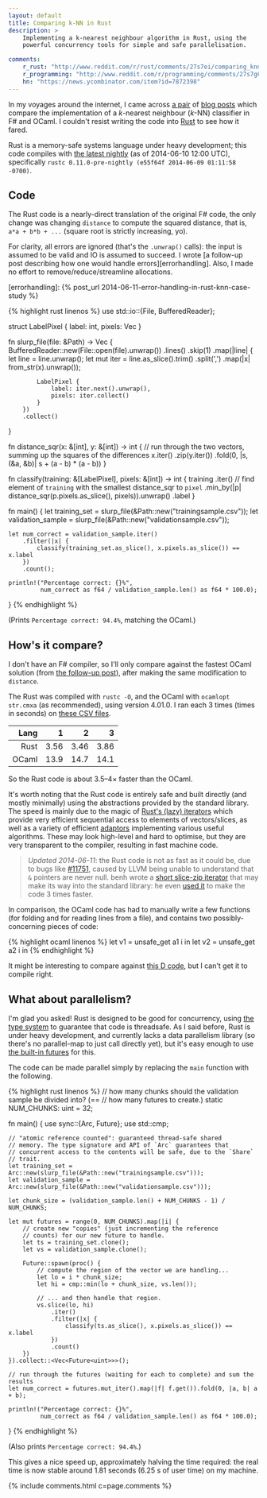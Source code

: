 ```yaml
---
layout: default
title: Comparing k-NN in Rust
description: >
    Implementing a k-nearest neighbour algorithm in Rust, using the
    powerful concurrency tools for simple and safe parallelisation.

comments:
    r_rust: "http://www.reddit.com/r/rust/comments/27s7ei/comparing_knn_in_rust/"
    r_programming: "http://www.reddit.com/r/programming/comments/27s7g6/comparing_knn_in_rust/"
    hn: "https://news.ycombinator.com/item?id=7872398"
---
```


In my voyages around the internet, I came across [a pair][original] of
[blog posts][followup] which compare the implementation of a
*k*-nearest neighbour (*k*-NN) classifier in F# and OCaml. I couldn't
resist writing the code into [Rust][rust] to see how it fared.

[original]: http://philtomson.github.io/blog/2014/05/29/comparing-a-machine-learning-algorithm-implemented-in-f-number-and-ocaml/
[followup]: http://philtomson.github.io/blog/2014/05/30/stop-the-presses-ocaml-wins/
[rust]: http://rust-lang.org/

Rust is a memory-safe systems language under heavy development; this
code compiles with [the latest nightly][nightly] (as of 2014-06-10 12:00 UTC),
specifically `rustc 0.11.0-pre-nightly (e55f64f 2014-06-09 01:11:58
-0700)`.

[nightly]: http://www.rust-lang.org/install.html

## Code

The Rust code is a nearly-direct translation of the original F# code,
the only change was changing `distance` to compute the squared
distance, that is, `a*a + b*b + ...` (square root is strictly
increasing, yo).

For clarity, all errors are ignored (that's the `.unwrap()` calls):
the input is assumed to be valid and IO is assumed to succeed. I wrote
[a follow-up post describing how one would handle errors][errorhandling]. Also,
I made no effort to remove/reduce/streamline allocations.

[errorhandling]: {% post_url 2014-06-11-error-handling-in-rust-knn-case-study %}

{% highlight rust linenos %}
use std::io::{File, BufferedReader};

struct LabelPixel {
    label: int,
    pixels: Vec<int>
}


fn slurp_file(file: &Path) -> Vec<LabelPixel> {
    BufferedReader::new(File::open(file).unwrap())
        .lines()
        .skip(1)
        .map(|line| {
            let line = line.unwrap();
            let mut iter = line.as_slice().trim()
                .split(',')
                .map(|x| from_str(x).unwrap());

            LabelPixel {
                label: iter.next().unwrap(),
                pixels: iter.collect()
            }
        })
        .collect()
}

fn distance_sqr(x: &[int], y: &[int]) -> int {
    // run through the two vectors, summing up the squares of the differences
    x.iter()
        .zip(y.iter())
        .fold(0, |s, (&a, &b)| s + (a - b) * (a - b))
}

fn classify(training: &[LabelPixel], pixels: &[int]) -> int {
    training
        .iter()
        // find element of `training` with the smallest distance_sqr to `pixel`
        .min_by(|p| distance_sqr(p.pixels.as_slice(), pixels)).unwrap()
        .label
}

fn main() {
    let training_set = slurp_file(&Path::new("trainingsample.csv"));
    let validation_sample = slurp_file(&Path::new("validationsample.csv"));

    let num_correct = validation_sample.iter()
        .filter(|x| {
            classify(training_set.as_slice(), x.pixels.as_slice()) == x.label
        })
        .count();

    println!("Percentage correct: {}%",
             num_correct as f64 / validation_sample.len() as f64 * 100.0);
}
{% endhighlight %}

(Prints `Percentage correct: 94.4%`, matching the OCaml.)


## How's it compare?

I don't have an F# compiler, so I'll only compare against the fastest
OCaml solution (from [the follow-up post][followup]), after making the
same modification to `distance`.

The Rust was compiled with `rustc -O`, and the OCaml with `ocamlopt
str.cmxa` (as recommended), using version 4.01.0. I ran each 3 times
(times in seconds) on [these CSV files][csv].

[csv]: https://github.com/c4fsharp/Dojo-Digits-Recognizer/tree/1eb4297a49dbd82a952c1523f5413519b8f1d62a/Dojo

| Lang  | 1    | 2    | 3    |
|------:|-----:|-----:|-----:|
| Rust  | 3.56 | 3.46 | 3.86 |
| OCaml | 13.9 | 14.7 | 14.1 |

So the Rust code is about 3.5&ndash;4&times; faster than the
OCaml.

It's worth noting that the Rust code is entirely safe and built
directly (and mostly minimally) using the abstractions provided by the
standard library. The speed is mainly due to the magic of
[Rust's (lazy) iterators](http://doc.rust-lang.org/master/std/iter/)
which provide very efficient sequential access to elements of
vectors/slices, as well as a variety of efficient
[adaptors](http://doc.rust-lang.org/master/guide-container.html#iterator-adaptors)
implementing various useful algorithms. These may look high-level and
hard to optimise, but they are very transparent to the compiler,
resulting in fast machine code.

> *Updated 2014-06-11*: the Rust code is not as fast as it could be,
> due to bugs like
> [#11751](https://github.com/mozilla/rust/issues/11751), caused by
> LLVM being unable to understand that `&` pointers are never
> null. benh wrote a [short slice-zip iterator][slicezip] that may
> make its way into the standard library: he even
> [used it](https://news.ycombinator.com/item?id=7875969) to make the
> code 3 times faster.

[slicezip]: https://gist.github.com/huonw/7b7473ac3981fead07ab


In comparison, the OCaml code has had to manually write a few
functions (for folding and for reading lines from a file), and
contains two possibly-concerning pieces of code:

{% highlight ocaml linenos %}
let v1 = unsafe_get a1 i in
let v2 = unsafe_get a2 i in
{% endhighlight %}


It might be interesting to compare against
[this D code](http://leonardo-m.livejournal.com/111598.html), but I
can't get it to compile right.

## What about parallelism?

I'm glad you asked! Rust is designed to be good for concurrency, using
[the type system](http://doc.rust-lang.org/master/std/kinds/trait.Share.html)
to guarantee that code is threadsafe. As I said before, Rust is under
heavy development, and currently lacks a data parallelism library (so
there's no parallel-map to just call directly yet), but it's easy
enough to use
[the built-in futures](http://doc.rust-lang.org/master/sync/struct.Future.html)
for this.

The code can be made parallel simply by replacing the `main` function
with the following.

{% highlight rust linenos %}
// how many chunks should the validation sample be divided into? (==
// how many futures to create.)
static NUM_CHUNKS: uint = 32;

fn main() {
    use sync::{Arc, Future};
    use std::cmp;

    // "atomic reference counted": guaranteed thread-safe shared
    // memory. The type signature and API of `Arc` guarantees that
    // concurrent access to the contents will be safe, due to the `Share`
    // trait.
    let training_set = Arc::new(slurp_file(&Path::new("trainingsample.csv")));
    let validation_sample = Arc::new(slurp_file(&Path::new("validationsample.csv")));

    let chunk_size = (validation_sample.len() + NUM_CHUNKS - 1) / NUM_CHUNKS;

    let mut futures = range(0, NUM_CHUNKS).map(|i| {
        // create new "copies" (just incrementing the reference
        // counts) for our new future to handle.
        let ts = training_set.clone();
        let vs = validation_sample.clone();

        Future::spawn(proc() {
            // compute the region of the vector we are handling...
            let lo = i * chunk_size;
            let hi = cmp::min(lo + chunk_size, vs.len());

            // ... and then handle that region.
            vs.slice(lo, hi)
                .iter()
                .filter(|x| {
                    classify(ts.as_slice(), x.pixels.as_slice()) == x.label
                })
                .count()
        })
    }).collect::<Vec<Future<uint>>>();

    // run through the futures (waiting for each to complete) and sum the results
    let num_correct = futures.mut_iter().map(|f| f.get()).fold(0, |a, b| a + b);

    println!("Percentage correct: {}%",
             num_correct as f64 / validation_sample.len() as f64 * 100.0);
}
{% endhighlight %}

(Also prints `Percentage correct: 94.4%`.)

This gives a nice speed up, approximately halving the time required:
the real time is now stable around 1.81 seconds (6.25 s of user time)
on my machine.

{% include comments.html c=page.comments %}
